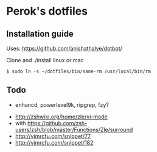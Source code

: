 # Perok's dotfiles


Installation guide
------------------

Uses: https://github.com/anishathalye/dotbot/

Clone and ./install linux or mac

    $ sudo ln -s ~/dotfiles/bin/sane-rm /usr/local/bin/rm

Todo
----

- enhancd, powerlevel9k, ripgrep, fzy?
* http://zshwiki.org/home/zle/vi-mode
* with https://github.com/zsh-users/zsh/blob/master/Functions/Zle/surround
* http://vimrcfu.com/snippet/77
* http://vimrcfu.com/snippet/182

